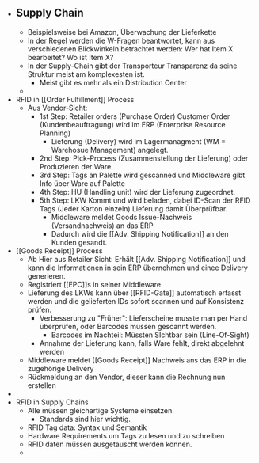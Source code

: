 - Supply Chain
	-
	- Beispielsweise bei Amazon, Überwachung der Lieferkette
	- In der Regel werden die W-Fragen beantwortet, kann aus verschiedenen Blickwinkeln betrachtet werden: Wer hat Item X bearbeitet? Wo ist Item X?
	- In der Supply-Chain gibt der Transporteur Transparenz da seine Struktur meist am komplexesten ist.
		- Meist gibt es mehr als ein Distribution Center
	-
- RFID in [[Order Fulfillment]] Process
	- Aus Vendor-Sicht:
		- 1st Step: Retailer orders (Purchase Order) Customer Order (Kundenbeauftragung) wird im ERP (Enterprise Resource Planning)
			- Lieferung (Delivery) wird im Lagermanagment (WM = Warehosue Management) angelegt.
		- 2nd Step: Pick-Process (Zusammenstellung der Lieferung) oder Produzieren der Ware.
		- 3rd Step: Tags an Palette wird gescanned und Middleware gibt Info über Ware auf Palette
		- 4th Step: HU (Handling unit) wird der Lieferung zugeordnet.
		- 5th Step: LKW Kommt und wird beladen, dabei ID-Scan der RFID Tags (Jeder Karton einzeln) Lieferung damit Überprüfbar.
			- Middleware meldet Goods Issue-Nachweis (Versandnachweis) an das ERP
			- Dadurch wird die [[Adv. Shipping Notification]] an den Kunden gesandt.
- [[Goods Receipt]] Process
	- Ab Hier aus Retailer Sicht:
	  Erhält [[Adv. Shipping Notification]] und kann die Informationen in sein ERP übernehmen und einee Delivery generieren.
	- Registriert [[EPC]]s in seiner Middleware
	- Lieferung des LKWs kann über [[RFID-Gate]] automatisch erfasst werden und die gelieferten IDs sofort scannen und auf Konsistenz prüfen.
		- Verbesserung zu "Früher": Lieferscheine musste man per Hand überprüfen, oder Barcodes müssen gescannt werden.
			- Barcodes im Nachteil: Müssten SIchtbar sein (Line-Of-Sight)
		- Annahme der Lieferung kann, falls Ware fehlt, direkt abgelehnt werden
	- Middleware meldet [[Goods Receipt]] Nachweis ans das ERP in die zugehörige Delivery
	- Rückmeldung an den Vendor, dieser kann die Rechnung nun erstellen
-
- RFID in Supply Chains
	- Alle müssen gleichartige Systeme einsetzen.
		- Standards sind hier wichtig.
	- RFID Tag data: Syntax und Semantik
	- Hardware Requirements um Tags zu lesen und zu schreiben
	- RFID daten müssen ausgetauscht werden können.
	-